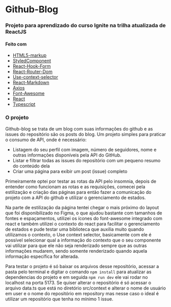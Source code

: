 # Github-Blog




### Projeto para aprendizado do curso Ignite na trilha atualizada de ReactJS

#### Feito com

- [HTML5-markup](https://developer.mozilla.org/en-US/docs/Glossary/HTML5)
- [StyledComponent](https://styled-components.com/docs)
- [React-Hook-Form](https://react-hook-form.com/)
- [React-Router-Dom](https://reactrouter.com/en/v6.3.0/getting-started/overview)
- [Use-context-selector](https://github.com/dai-shi/use-context-selector)
- [React-Markdown](https://github.com/remarkjs/react-markdown)
- [Axios](https://axios-http.com/ptbr/docs/intro)
- [Font-Awesome](https://fontawesome.com/docs/web/use-with/react/)
- [React](https://pt-br.reactjs.org/docs/getting-started.html)
- [Typescript](https://www.typescriptlang.org/)


### O projeto

Github-blog se trata de um blog com suas informações do github e as issues do repositório são os posts do blog. Um projeto simples para praticar o consumo de API, onde é necessário:

- Listagem do seu perfil com imagem, número de seguidores, nome e outras informações disponíveis pela API do GitHub.
- Listar e filtrar todas as issues do repositório com um pequeno resumo do conteúdo dela
- Criar uma página para exibir um post (issue) completo

Primeiramente optei por testar as rotas da API pelo insomnia, depois de entender como funcionam as rotas e as requisições, comecei pela estilização e criação das páginas para então fazer a comunicação do projeto com a API do github e utilizar o gerenciamento de estados. 

Na parte de estilização da página tentei chegar o mais próximo do layout que foi disponibilizado no Figma, o que ajudou bastante com tamanhos de fontes e espaçamentos, utilizei os ícones do font-awesome integrado com react e também utilizei o contexto do react para facilitar o gerenciamento de estados e pude testar uma biblioteca que auxilia muito quando utilizamos o contexto, o Use context selector, basicamente com ele é possível selecionar qual a informação do contexto que o seu componente vai utilizar para que ele não seja renderizado sempre que as outras informações mudarem, sendo somente renderizado quando aquela informação específica for alterada. 

Para testar o projeto é só baixar os arquivos desse repositório, acessar a pasta pelo terminal e digitar o comando `npm install` para atualizar as dependencias do projeto e em seguida `npm run dev` ele vai rodar no localhost na porta 5173. Se quiser alterar o repositório é só acessar o arquivo data.ts que está no diretório src/context e alterar o nome de usuário em user e o nome do repositório em repository mas nesse caso o ideal é utilizar um repositório que tenha no mínimo 1 issue.